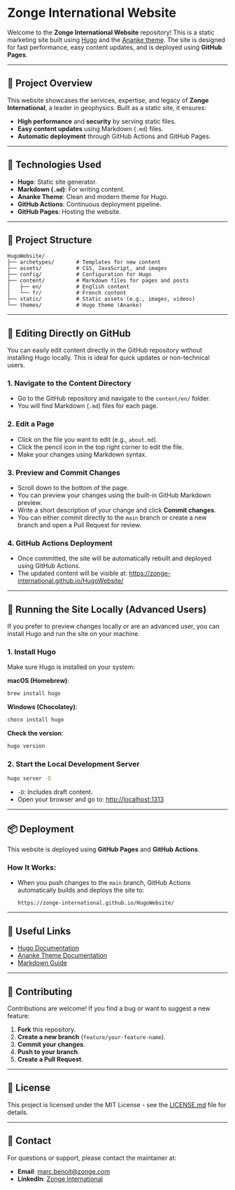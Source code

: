# Zonge International Website

Welcome to the **Zonge International Website** repository! This is a static marketing site built using [Hugo](https://gohugo.io/) and the [Ananke theme](https://github.com/theNewDynamic/gohugo-theme-ananke). The site is designed for fast performance, easy content updates, and is deployed using **GitHub Pages**.

---

## 🚀 **Project Overview**

This website showcases the services, expertise, and legacy of **Zonge International**, a leader in geophysics. Built as a static site, it ensures:

- **High performance** and **security** by serving static files.
- **Easy content updates** using Markdown (`.md`) files.
- **Automatic deployment** through GitHub Actions and GitHub Pages.

---

## 🔧 **Technologies Used**

- **Hugo**: Static site generator.
- **Markdown (`.md`)**: For writing content.
- **Ananke Theme**: Clean and modern theme for Hugo.
- **GitHub Actions**: Continuous deployment pipeline.
- **GitHub Pages**: Hosting the website.

---

## 📂 **Project Structure**

```
HugoWebsite/
├── archetypes/       # Templates for new content
├── assets/           # CSS, JavaScript, and images
├── config/           # Configuration for Hugo
├── content/          # Markdown files for pages and posts
│   ├── en/           # English content
│   └── fr/           # French content
├── static/           # Static assets (e.g., images, videos)
└── themes/           # Hugo theme (Ananke)
```

---

## 🚀 **Editing Directly on GitHub**

You can easily edit content directly in the GitHub repository without installing Hugo locally. This is ideal for quick updates or non-technical users.

### **1. Navigate to the Content Directory**

- Go to the GitHub repository and navigate to the `content/en/` folder.
- You will find Markdown (`.md`) files for each page.

### **2. Edit a Page**

- Click on the file you want to edit (e.g., `about.md`).
- Click the pencil icon in the top right corner to edit the file.
- Make your changes using Markdown syntax.

### **3. Preview and Commit Changes**

- Scroll down to the bottom of the page.
- You can preview your changes using the built-in GitHub Markdown preview.
- Write a short description of your change and click **Commit changes**.
- You can either commit directly to the `main` branch or create a new branch and open a Pull Request for review.

### **4. GitHub Actions Deployment**

- Once committed, the site will be automatically rebuilt and deployed using GitHub Actions.
- The updated content will be visible at: https://zonge-international.github.io/HugoWebsite/

---

## 🚀 **Running the Site Locally (Advanced Users)**

If you prefer to preview changes locally or are an advanced user, you can install Hugo and run the site on your machine.

### **1. Install Hugo**

Make sure Hugo is installed on your system:

**macOS (Homebrew)**:

```sh
brew install hugo
```

**Windows (Chocolatey)**:

```sh
choco install hugo
```

**Check the version**:

```sh
hugo version
```

### **2. Start the Local Development Server**

```sh
hugo server -D
```

- `-D`: Includes draft content.
- Open your browser and go to: [http://localhost:1313](http://localhost:1313)

---

## 📦 **Deployment**

This website is deployed using **GitHub Pages** and **GitHub Actions**.

### **How It Works**:

- When you push changes to the `main` branch, GitHub Actions automatically builds and deploys the site to:
  ```
  https://zonge-international.github.io/HugoWebsite/
  ```

---

## 🔗 **Useful Links**

- [Hugo Documentation](https://gohugo.io/documentation/)
- [Ananke Theme Documentation](https://github.com/theNewDynamic/gohugo-theme-ananke)
- [Markdown Guide](https://www.markdownguide.org/)

---

## 💬 **Contributing**

Contributions are welcome! If you find a bug or want to suggest a new feature:

1. **Fork** this repository.
2. **Create a new branch** (`feature/your-feature-name`).
3. **Commit your changes**.
4. **Push to your branch**.
5. **Create a Pull Request**.

---

## 📄 **License**

This project is licensed under the MIT License - see the [LICENSE.md](LICENSE.md) file for details.

---

## 🤝 **Contact**

For questions or support, please contact the maintainer at:

- **Email**: marc.benoit@zonge.com
- **LinkedIn**: [Zonge International](https://www.linkedin.com/company/zonge-international/)

